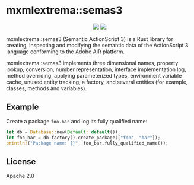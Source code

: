 # mxmlextrema::semas3

<p align="center">
  <a href="https://lib.rs/crates/mxmlextrema-semas3"><img src="https://img.shields.io/badge/lib.rs-green"></a>
  <a href="https://docs.rs/mxmlextrema-semas3"><img src="https://img.shields.io/badge/Rust%20API%20Documentation-gray"></a>
</p>

mxmlextrema::semas3 (Semantic ActionScript 3) is a Rust library for creating, inspecting and modifying the semantic data of the ActionScript 3 language conforming to the Adobe AIR platform.

mxmlextrema::semas3 implements three dimensional names, property lookup, conversion, number representation, interface implementation log, method overriding, applying parameterized types, environment variable cache, unused entity tracking, a factory, and several entities (for example, classes, methods and variables).

## Example

Create a package `foo.bar` and log its fully qualified name:

```rust
let db = Database::new(Default::default());
let foo_bar = db.factory().create_package(["foo", "bar"]);
println!("Package name: {}", foo_bar.fully_qualified_name());
```

## License

Apache 2.0